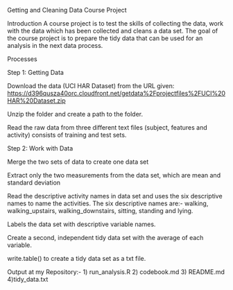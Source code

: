 Getting and Cleaning Data Course Project

Introduction
A course project is to test the skills of collecting the data, work with the data which has been collected and cleans a data set. The goal of the course project is to prepare the tidy data that can be used for an analysis in the next data process.

Processes

Step 1: Getting Data

Download the data (UCI HAR Dataset) from the URL given: 
https://d396qusza40orc.cloudfront.net/getdata%2Fprojectfiles%2FUCI%20HAR%20Dataset.zip

Unzip the folder and create a path to the folder.

Read the raw data from three different text files (subject, features and activity) consists of training and test sets.

Step 2: Work with Data

Merge the two sets of data to create one data set

Extract only the two measurements from the data set, which are mean and standard deviation

Read the descriptive activity names in data set and uses the six descriptive names to name the activities.
The six descriptive names are:- walking, walking_upstairs, walking_downstairs, sitting, standing and lying.

Labels the data set with descriptive variable names.

Create a second, independent tidy data set with the average of each variable.

write.table() to create a tidy data set as a txt file.

Output at my Repository:- 1) run_analysis.R   2) codebook.md   3) README.md   4)tidy_data.txt